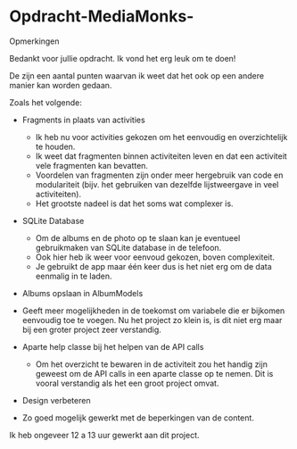 # Opdracht-MediaMonks-

Opmerkingen 

Bedankt voor jullie opdracht. Ik vond het erg leuk om te doen!

De zijn een aantal punten waarvan ik weet dat het ook op een andere manier kan worden gedaan.

Zoals het volgende:

- Fragments in plaats van activities
  - Ik heb nu voor activities gekozen om het eenvoudig en overzichtelijk te houden.
  - Ik weet dat fragmenten binnen activiteiten leven en dat een activiteit vele fragmenten kan bevatten. 
  - Voordelen van fragmenten zijn onder meer hergebruik van code en modulariteit (bijv. het gebruiken van dezelfde lijstweergave in veel
    activiteiten). 
  - Het grootste nadeel is dat het soms wat complexer is. 

- SQLite Database
  - Om de albums en de photo op te slaan kan je eventueel gebruikmaken van SQLite database in de telefoon. 
  - Ook hier heb ik weer voor eenvoud gekozen, boven complexiteit.
  - Je gebruikt de app maar één keer dus is het niet erg om de data eenmalig in te laden.

- Albums opslaan in AlbumModels
 - Geeft meer mogelijkheden in de toekomst om variabele  die er bijkomen eenvoudig toe te voegen. Nu het project zo klein is, is dit niet
   erg maar bij een groter project zeer verstandig.

- Aparte help classe bij het helpen van de API calls
  - Om het overzicht te bewaren in de activiteit zou het handig zijn geweest om de API calls in een aparte classe op te nemen. Dit is 
    vooral verstandig als het een groot project omvat.

- Design verbeteren
 - Zo goed mogelijk gewerkt met de beperkingen van de content.

 
 Ik heb ongeveer 12 a 13 uur gewerkt aan dit project. 

